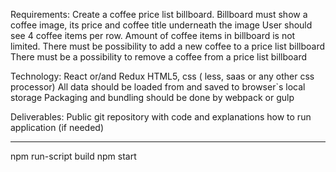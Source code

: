 Requirements:
         Create a coffee price list billboard. Billboard must show a coffee image, its price and coffee title underneath the image
         User should see 4 coffee items per row. Amount of coffee items in billboard is not limited.
         There must be possibility to add a new coffee to a price list billboard
         There must be a possibility to remove a coffee from a price list billboard
 
Technology:
        React or/and Redux
        HTML5, css ( less, saas or any other css processor)
        All data should be loaded from and saved to browser`s local storage
        Packaging and bundling should be done by webpack or gulp

Deliverables:
Public git repository with code and explanations how to run application (if needed)

*****************************************************
npm run-script build 
npm start

